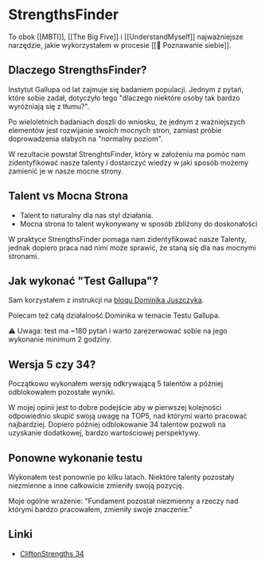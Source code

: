 # StrengthsFinder
To obok [[MBTI]], [[The Big Five]] i [[UnderstandMyself]] najważniejsze narzędzie, jakie wykorzystałem w procesie [[💛 Poznawanie siebie]].

## Dlaczego StrengthsFinder?
Instytut Gallupa od lat zajmuje się badaniem populacji. Jednym z pytań, które sobie zadał, dotyczyło tego "dlaczego niektóre osoby tak bardzo wyróżniają się z tłumu?". 

Po wieloletnich badaniach doszli do wniosku, że jednym z ważniejszych elementów jest rozwijanie swoich mocnych stron, zamiast próbie doprowadzenia słabych na "normalny poziom".

W rezultacie powstał StrenghtsFinder, który w założeniu ma pomóc nam zidentyfikować nasze talenty i dostarczyć wiedzy w jaki sposób możemy zamienić je w nasze mocne strony.

## Talent vs Mocna Strona
- Talent to naturalny dla nas styl działania.
- Mocna strona to talent wykonywany w sposób zbliżony do doskonałości

W praktyce StrengthsFinder pomaga nam zidentyfikować nasze Talenty, jednak dopiero praca nad nimi może sprawić, że staną się dla nas mocnymi stronami.

## Jak wykonać "Test Gallupa"?
Sam korzystałem z instrukcji na [blogu Dominika Juszczyka](https://dominikjuszczyk.pl/2016/03/jak-zrobic-test-strengthsfinder-po-polsku/). 

Polecam też całą działalność Dominika w temacie Testu Gallupa. 

⚠️ Uwaga: test ma ~180 pytań i warto zarezerwować sobie na jego wykonanie minimum 2 godziny. 

## Wersja 5 czy 34? 
Początkowo wykonałem wersję odkrywającą 5 talentów a później odblokowałem pozostałe wyniki. 

W mojej opinii jest to dobre podejście aby w pierwszej kolejności odpowiednio skupić swoją uwagę na TOP5, nad którymi warto pracować najbardziej. Dopiero później odblokowanie 34 talentów pozwoli na uzyskanie dodatkowej, bardzo wartościowej perspektywy. 

## Ponowne wykonanie testu
Wykonałem test ponownie po kilku latach. Niektóre talenty pozostały niezmienne a inne całkowicie zmieniły swoją pozycję.

Moje ogólne wrażenie: "Fundament pozostał niezmienny a rzeczy nad którymi bardzo pracowałem, zmieniły swoje znaczenie."

## Linki
- [CliftonStrengths 34](https://store.gallup.com/p/en-ie/10003/cliftonstrengths-34)